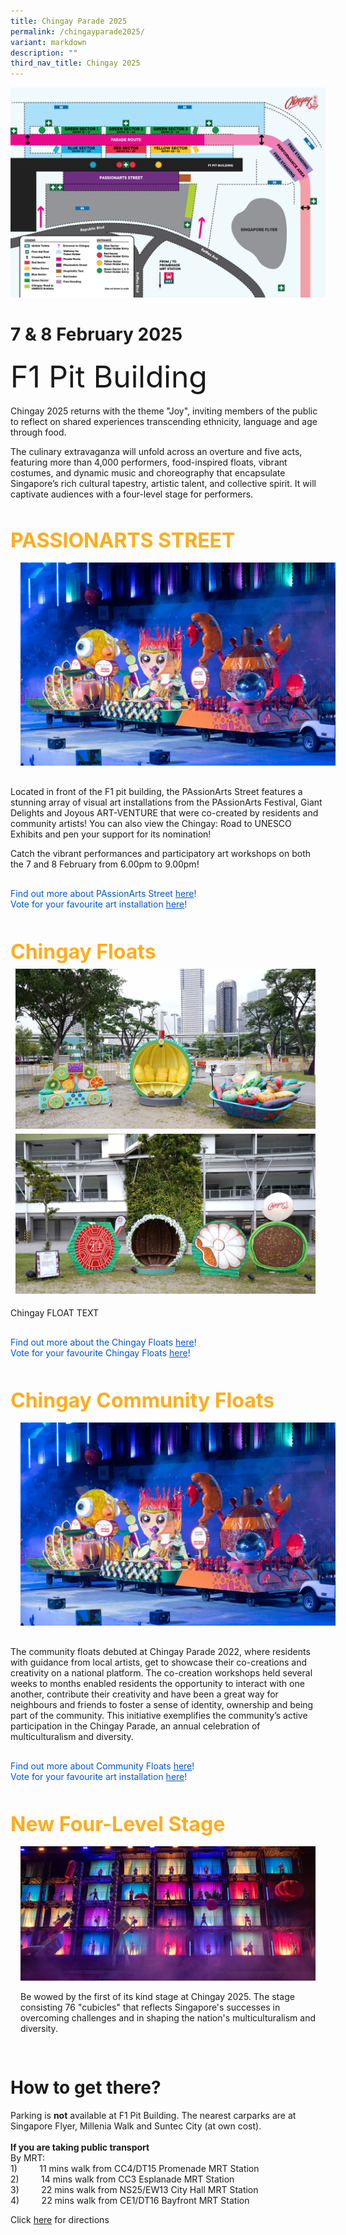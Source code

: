 ```yaml
---
title: Chingay Parade 2025
permalink: /chingayparade2025/
variant: markdown
description: ""
third_nav_title: Chingay 2025
---
```

<div> <img src="/images/Onsite_Map.png"></div>

# 7 &amp; 8 February 2025
<div style="line-height:4rem;font-size:3rem; font-color: #b242a2">F1 Pit Building<br></div>
 

Chingay 2025 returns with the theme "Joy", inviting members of the public to reflect on shared experiences transcending ethnicity, language and age through food. <br>

The culinary extravaganza will unfold across an overture and five acts, featuring more than 4,000 performers, food-inspired floats, vibrant costumes, and dynamic music and choreography that encapsulate Singapore’s rich cultural tapestry, artistic talent, and collective spirit. It will captivate audiences with a four-level stage for performers. 


<div style="padding-top:2rem">
<span style="color: #FFAC1C; font-weight: bold;; font-size:2rem">PASSIONARTS STREET </span>

 <div><img src="/images/Chingay2025/ComFloat.jpg" style="padding: 1rem;"></div>

<div><p>Located in front of the F1 pit building, the PAssionArts Street features a stunning array of visual art installations from the PAssionArts Festival, Giant Delights and Joyous ART-VENTURE that were co-created by residents and community artists! You can also view the Chingay: Road to UNESCO Exhibits and pen your support for its nomination!
	
Catch the vibrant performances and participatory art workshops on both the 7 and 8 February from 6.00pm to 9.00pm! 
</p></div>

<div style="padding-top: 1rem; padding-bottom: 1rem;">
<span style="color: #0056d0">Find out more about PAssionArts Street  <a style="color: #0056d0;" target="_blank" href="https://www.chingay.gov.sg/pastreet2025/">here</a>!</span>
<br>
<span style="color: #0056d0">Vote for your favourite art installation  <a style="color: #0056d0;" target="_blank" href="https://www.chingay.gov.sg/vote-pastreet25/">here</a>!</span>
</div>
	
	
<div style="padding-top:2rem">
<span style="color: #FFAC1C; font-weight: bold;; font-size:2rem">Chingay Floats </span>

<div style="text-align: center; display: grid; grid-template-columns: repeat(auto-fit, minmax(330px, 1fr)); gap:0.5rem; padding:0.5rem;">

<div style="display: block; overflow:hidden; text-decoration: none;  max-width: 30rem;"><div style="font-size: 1rem"></div><div style="min-height:16rem; max-height:16rem; overflow:hidden;"><img style="min-height:16rem; object-fit: cover; position:relative; top:rem;" src="/images/Chingay2025/JOL00249.jpg"></div></div>

<div style="display: block; overflow:hidden; text-decoration: none;  max-width: 30rem;"><div style="font-size: 1rem"></div><div style="min-height:16rem; max-height:16rem; overflow:hidden;"><img style="min-height:16rem; object-fit: cover; position:relative; top:rem;" src="/images/Chingay2025/JOL00211.jpg"></div></div>
</div>


<p>Chingay FLOAT TEXT
</p></div>


<div style="padding-top: 1rem; padding-bottom: 1rem;">
<span style="color: #0056d0">Find out more about the Chingay Floats  <a style="color: #0056d0;" target="_blank" href="https://www.chingay.gov.sg/Chingay-floats/">here</a>!</span>
<br>
<span style="color: #0056d0">Vote for your favourite Chingay Floats  <a style="color: #0056d0;" target="_blank" href="https://www.chingay.gov.sg/vote-cgfloat25/">here</a>!</span>
</div>
	
	
<div style="padding-top:2rem">
<span style="color: #FFAC1C; font-weight: bold;; font-size:2rem">Chingay Community Floats</span>

 <div><img src="/images/Chingay2025/ComFloat.jpg" style="padding: 1rem;"></div>

<p>The community floats debuted at Chingay Parade 2022, where residents with guidance from local artists, get to showcase their co-creations and creativity on a national platform.  The co-creation workshops held several weeks to months enabled residents the opportunity to interact with one another, contribute their creativity and have been a great way for neighbours and friends to foster a sense of identity, ownership and being part of the community.  This initiative exemplifies the community’s active participation in the Chingay Parade, an annual celebration of multiculturalism and diversity.</p></div>

<div style="padding-top: 1rem; padding-bottom: 1rem;">
<span style="color: #0056d0">Find out more about Community Floats  <a style="color: #0056d0;" target="_blank" href="https://www.chingay.gov.sg/community-floats/">here</a>!</span>
<br>
<span style="color: #0056d0">Vote for your favourite art installation  <a style="color: #0056d0;" target="_blank" href="https://www.chingay.gov.sg/vote-commfloat25/">here</a>!</span>
</div>
	
<div style="padding-top:2rem">
<span style="color: #FFAC1C; font-weight: bold;; font-size:2rem">New Four-Level Stage</span>

<div style="overflow:hidden; padding:1rem;">

<div> <img src="/images/Stage_Photo.png"></div>
	
<p> Be wowed by the first of its kind stage at Chingay 2025. The stage consisting 76 "cubicles" that reflects Singapore's successes in overcoming challenges and in shaping the nation's multiculturalism and diversity. <br></p></div></div>
	
# **How to get there?**
	
<div> <p>Parking is <b>not</b> available at F1 Pit Building. The nearest carparks are at Singapore Flyer, Millenia Walk and Suntec City (at own cost).<br><br>
<b>If you are taking public transport</b><br>
By MRT:<br>
1)&nbsp; &nbsp; &nbsp; &nbsp; &nbsp;11 mins walk from CC4/DT15 Promenade MRT Station<br>
2)&nbsp; &nbsp; &nbsp; &nbsp; &nbsp;14 mins walk from CC3 Esplanade MRT Station<br>
3)&nbsp; &nbsp; &nbsp; &nbsp; &nbsp;22 mins walk from NS25/EW13 City Hall MRT Station<br>
4)&nbsp; &nbsp; &nbsp; &nbsp; &nbsp;22 mins walk from CE1/DT16 Bayfront MRT Station <br>

Click <a target="Click here to find out more" href="/advisory-2025/">here</a> for directions
	<br><br></p></div></div>
